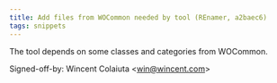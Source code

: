 ```yaml
---
title: Add files from WOCommon needed by tool (REnamer, a2baec6)
tags: snippets
---
```


The tool depends on some classes and categories from WOCommon.

Signed-off-by: Wincent Colaiuta &lt;win@wincent.com&gt;

